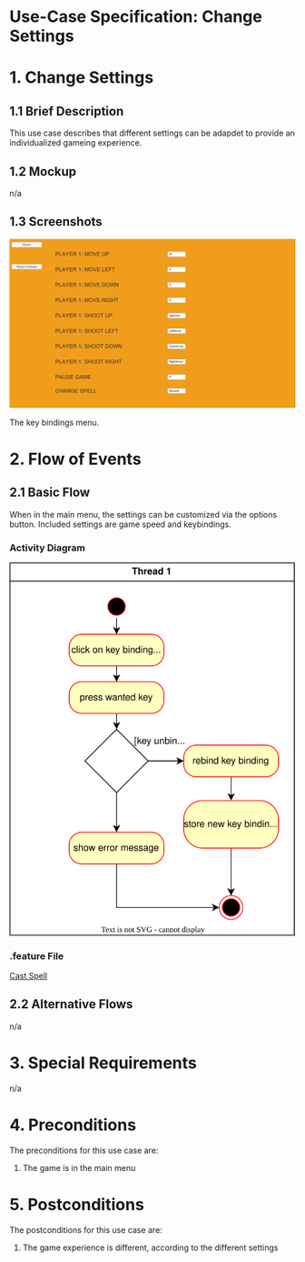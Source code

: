 # Use-Case Specification: Change Settings

# 1. Change Settings

## 1.1 Brief Description
This use case describes that different settings can be adapdet to provide an individualized gameing experience.

## 1.2 Mockup
 n/a

## 1.3 Screenshots
![Before Cast](../res/ss/change_settings.PNG)

The key bindings menu.


# 2. Flow of Events

## 2.1 Basic Flow
When in the main menu, the settings can be customized via the options button. Included settings are game speed and keybindings.

### Activity Diagram
![Activity Diagram](../activity_diagrams/change_settings.svg)

### .feature File
[Cast Spell](../features/.feature)

## 2.2 Alternative Flows
n/a

# 3. Special Requirements
n/a

# 4. Preconditions
The preconditions for this use case are:
1. The game is in the main menu

# 5. Postconditions
The postconditions for this use case are:
1. The game experience is different, according to the different settings
